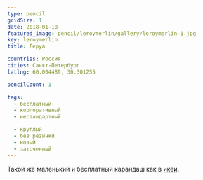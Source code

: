```yaml
---
type: pencil
gridSize: 1
date: 2018-01-18
featured_image: pencil/leroymerlin/gallery/leroymerlin-1.jpg
key: leroymerlin
title: Леруа

countries: Россия
cities: Санкт-Петербург
latlng: 60.004489, 30.301255

pencilCount: 1

tags:
  - бесплатный
  - корпоративный
  - нестандартный

  - круглый
  - без резинки
  - новый
  - заточенный
---
```


Такой же маленький и бесплатный карандаш как в [икеи](?display=ikea).
